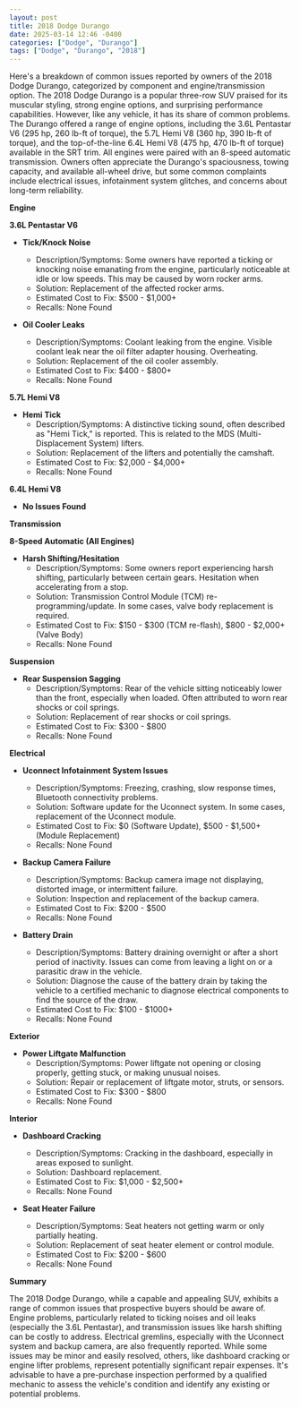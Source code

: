 ```yaml
---
layout: post
title: 2018 Dodge Durango
date: 2025-03-14 12:46 -0400
categories: ["Dodge", "Durango"]
tags: ["Dodge", "Durango", "2018"]
---
```

Here's a breakdown of common issues reported by owners of the 2018 Dodge Durango, categorized by component and engine/transmission option. The 2018 Dodge Durango is a popular three-row SUV praised for its muscular styling, strong engine options, and surprising performance capabilities. However, like any vehicle, it has its share of common problems. The Durango offered a range of engine options, including the 3.6L Pentastar V6 (295 hp, 260 lb-ft of torque), the 5.7L Hemi V8 (360 hp, 390 lb-ft of torque), and the top-of-the-line 6.4L Hemi V8 (475 hp, 470 lb-ft of torque) available in the SRT trim. All engines were paired with an 8-speed automatic transmission. Owners often appreciate the Durango's spaciousness, towing capacity, and available all-wheel drive, but some common complaints include electrical issues, infotainment system glitches, and concerns about long-term reliability.

**Engine**

**3.6L Pentastar V6**

*   **Tick/Knock Noise**
    *   Description/Symptoms: Some owners have reported a ticking or knocking noise emanating from the engine, particularly noticeable at idle or low speeds. This may be caused by worn rocker arms.
    *   Solution: Replacement of the affected rocker arms.
    *   Estimated Cost to Fix: $500 - $1,000+
    *   Recalls: None Found

*   **Oil Cooler Leaks**
    *   Description/Symptoms: Coolant leaking from the engine. Visible coolant leak near the oil filter adapter housing. Overheating.
    *   Solution: Replacement of the oil cooler assembly.
    *   Estimated Cost to Fix: $400 - $800+
    *   Recalls: None Found

**5.7L Hemi V8**

*   **Hemi Tick**
    *   Description/Symptoms: A distinctive ticking sound, often described as "Hemi Tick," is reported. This is related to the MDS (Multi-Displacement System) lifters.
    *   Solution: Replacement of the lifters and potentially the camshaft.
    *   Estimated Cost to Fix: $2,000 - $4,000+
    *   Recalls: None Found

**6.4L Hemi V8**

*   **No Issues Found**

**Transmission**

**8-Speed Automatic (All Engines)**

*   **Harsh Shifting/Hesitation**
    *   Description/Symptoms: Some owners report experiencing harsh shifting, particularly between certain gears. Hesitation when accelerating from a stop.
    *   Solution: Transmission Control Module (TCM) re-programming/update. In some cases, valve body replacement is required.
    *   Estimated Cost to Fix: $150 - $300 (TCM re-flash), $800 - $2,000+ (Valve Body)
    *   Recalls: None Found

**Suspension**

*   **Rear Suspension Sagging**
    *   Description/Symptoms: Rear of the vehicle sitting noticeably lower than the front, especially when loaded. Often attributed to worn rear shocks or coil springs.
    *   Solution: Replacement of rear shocks or coil springs.
    *   Estimated Cost to Fix: $300 - $800
    *   Recalls: None Found

**Electrical**

*   **Uconnect Infotainment System Issues**
    *   Description/Symptoms: Freezing, crashing, slow response times, Bluetooth connectivity problems.
    *   Solution: Software update for the Uconnect system. In some cases, replacement of the Uconnect module.
    *   Estimated Cost to Fix: $0 (Software Update), $500 - $1,500+ (Module Replacement)
    *   Recalls: None Found

*   **Backup Camera Failure**
    *   Description/Symptoms: Backup camera image not displaying, distorted image, or intermittent failure.
    *   Solution: Inspection and replacement of the backup camera.
    *   Estimated Cost to Fix: $200 - $500
    *   Recalls: None Found

*   **Battery Drain**
    * Description/Symptoms: Battery draining overnight or after a short period of inactivity. Issues can come from leaving a light on or a parasitic draw in the vehicle.
    * Solution: Diagnose the cause of the battery drain by taking the vehicle to a certified mechanic to diagnose electrical components to find the source of the draw.
    * Estimated Cost to Fix: $100 - $1000+
    * Recalls: None Found

**Exterior**

*   **Power Liftgate Malfunction**
    *   Description/Symptoms: Power liftgate not opening or closing properly, getting stuck, or making unusual noises.
    *   Solution: Repair or replacement of liftgate motor, struts, or sensors.
    *   Estimated Cost to Fix: $300 - $800
    *   Recalls: None Found

**Interior**

*   **Dashboard Cracking**
    *   Description/Symptoms: Cracking in the dashboard, especially in areas exposed to sunlight.
    *   Solution: Dashboard replacement.
    *   Estimated Cost to Fix: $1,000 - $2,500+
    *   Recalls: None Found

*   **Seat Heater Failure**
    * Description/Symptoms: Seat heaters not getting warm or only partially heating.
    * Solution: Replacement of seat heater element or control module.
    * Estimated Cost to Fix: $200 - $600
    * Recalls: None Found

**Summary**

The 2018 Dodge Durango, while a capable and appealing SUV, exhibits a range of common issues that prospective buyers should be aware of. Engine problems, particularly related to ticking noises and oil leaks (especially the 3.6L Pentastar), and transmission issues like harsh shifting can be costly to address. Electrical gremlins, especially with the Uconnect system and backup camera, are also frequently reported. While some issues may be minor and easily resolved, others, like dashboard cracking or engine lifter problems, represent potentially significant repair expenses. It's advisable to have a pre-purchase inspection performed by a qualified mechanic to assess the vehicle's condition and identify any existing or potential problems.

